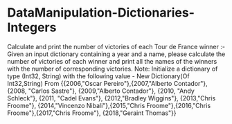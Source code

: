 # DataManipulation-Dictionaries-Integers
Calculate and print the number of victories of each Tour de France winner :-   Given an input dictionary containing a year and a name, please calculate the number of victories of each winner and print all the names of the winners with the number of corresponding victories.  Note: Initialize a dictionary of type (Int32, String) with the following value - New Dictionary(Of Int32,String) From {{2006,"Oscar Pereiro"},{2007,"Alberto Contador"}, {2008, "Carlos Sastre"}, {2009,"Alberto Contador"}, {2010, "Andy Schleck"}, {2011, "Cadel Evans"}, {2012,"Bradley Wiggins"}, {2013,"Chris Froome"}, {2014,"Vincenzo Nibali"},{2015,"Chris Froome"},{2016,"Chris Froome"},{2017,"Chris Froome"}, {2018,"Geraint Thomas"}}

